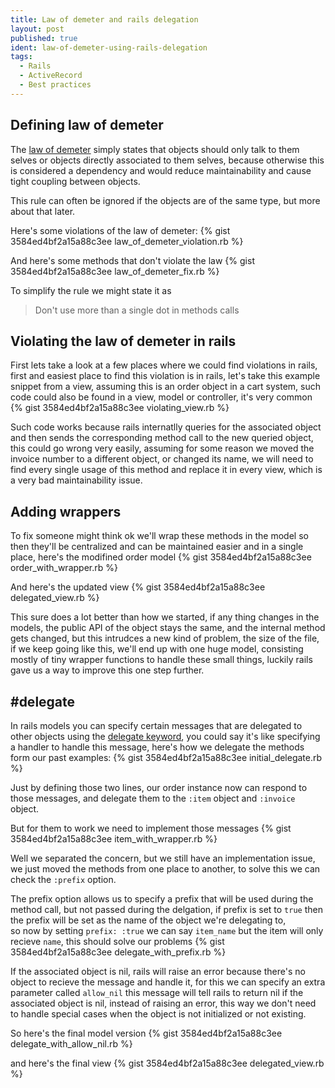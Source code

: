 ```yaml
---
title: Law of demeter and rails delegation
layout: post
published: true
ident: law-of-demeter-using-rails-delegation
tags:
  - Rails
  - ActiveRecord
  - Best practices
---
```

## Defining law of demeter
The [law of demeter][law-of-demeter-wikipedia] simply states that objects should
only talk to them selves or objects directly associated to them selves, because
otherwise this is considered a dependency and would reduce maintainability and
cause tight coupling between objects.
<!-- more -->
This rule can often be ignored if the objects are of the same type, but more
about that later.

Here's some violations of the law of demeter:
{% gist 3584ed4bf2a15a88c3ee law_of_demeter_violation.rb %}

And here's some methods that don't violate the law
{% gist 3584ed4bf2a15a88c3ee law_of_demeter_fix.rb %}

To simplify the rule we might state it as

> Don't use more than a single dot in methods calls

## Violating the law of demeter in rails
First lets take a look at a few places where we could find violations in rails,
first and easiest place to find this violation is in rails, let's take this
example snippet from a view, assuming this is an order object in a cart system,
such code could also be found in a view, model or controller, it's very common
{% gist 3584ed4bf2a15a88c3ee violating_view.rb %}

Such code works because rails internatlly queries for the associated object and
then sends the corresponding method call to the new queried object, this could
go wrong very easily, assuming for some reason we moved the invoice number to a
different object, or changed its name, we will need to find every single usage
of this method and replace it in every view, which is a very bad maintainability
issue.

## Adding wrappers
To fix someone might think ok we'll wrap these methods in the model so then
they'll be centralized and can be maintained easier and in a single place,
here's the modifined order model
{% gist 3584ed4bf2a15a88c3ee order_with_wrapper.rb %}

And here's the updated view
{% gist 3584ed4bf2a15a88c3ee delegated_view.rb %}

This sure does a lot better than how we started, if any thing changes in the
models, the public API of the object stays the same, and the internal method
gets changed, but this intrudces a new kind of problem, the size of the file,
if we keep going like this, we'll end up with one huge model, consisting mostly
of tiny wrapper functions to handle these small things, luckily rails gave us a
way to improve this one step further.

## #delegate
In rails models you can specify certain messages that are delegated to other
objects using the [delegate keyword][rails-guides-delegate], you could say it's
like specifying a handler to handle this message, here's how we delegate the
methods form our past examples:
{% gist 3584ed4bf2a15a88c3ee initial_delegate.rb %}

Just by defining those two lines, our order instance now can respond to those
messages, and delegate them to the `:item` object and `:invoice` object.

But for them to work we need to implement those messages
{% gist 3584ed4bf2a15a88c3ee item_with_wrapper.rb %}

Well we separated the concern, but we still have an implementation issue, we
just moved the methods from one place to another, to solve this we can check
the `:prefix` option.

The prefix option allows us to specify a prefix that will be used during the
method call, but not passed during the delgation, if prefix is set to `true`
then the prefix will be set as the name of the object we're delegating to,  
so now by setting `prefix: :true` we can say `item_name` but the item will only
recieve `name`, this should solve our problems
{% gist 3584ed4bf2a15a88c3ee delegate_with_prefix.rb %}

If the associated object is nil, rails will raise an error because there's no
object to recieve the message and handle it, for this we can specify an extra
parameter called `allow_nil` this message will tell rails to return nil if the
associated object is nil, instead of raising an error, this way we don't need
to handle special cases when the object is not initialized or not existing.

So here's the final model version
{% gist 3584ed4bf2a15a88c3ee delegate_with_allow_nil.rb %}

and here's the final view
{% gist 3584ed4bf2a15a88c3ee delegated_view.rb %}

[law-of-demeter-wikipedia]: https://en.wikipedia.org/wiki/Law_of_Demeter
[rails-guides-delegate]: http://guides.rubyonrails.org/active_support_core_extensions.html#method-delegation
